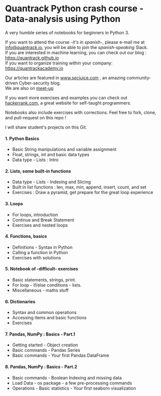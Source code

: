 # Quantrack Python crash course - Data-analysis using Python
A very humble series of notebooks for beginners in Python 3.

If you want to attend the course  *-it's in spanish*-, please e-mail me at info@quantrack.io, you will be able to join the *spanish-speaking* Slack.  
If you are interested in machine learning, you can check out our blog : https://quantrack.github.io      
If you want to organize training within your company: https://quantrackacademy.io  

Our articles are featured in www.secjuice.com , an amazing community-driven Cyber-security blog.     
We are also on [meet-up](https://www.meetup.com/fr-FR/Quantrack/members/?sort=join_date&desc=true)  

If you want more exercises and examples you can check out [hackerrank.com](hackerrank.com), a great website for self-taught programmers.

Notebooks also include exercises with corrections. Feel free to fork, clone, and pull-request on this repo !

I will share student's projects on this Git.

#### 1. Python Basics

* Basic String manipulations and variable assignment 
* Float, strings, int and basic data types
* Data type - Lists : Intro 

#### 2. Lists, some built-in functions

* Data type - Lists - Indexing and Slicing
* Built in list functions : len, max, min, append, insert, count, and set
* Exercises : Draw a pyramid, get prepare for the great loop experience

#### 3. Loops

* For loops, introduction
* Continue and Break Statement
* Exercises and nested loops

#### 4. Functions, basics

* Definitions - Syntax in Python 
* Calling a function in Python
* Exercises with solutions

#### 5. Notebook of -difficult- exercises 

* Basic statements, strings, print.
* For loop - if/else conditions - lists.
* Miscellaneous - maths stuff

#### 6. Dictionaries

* Syntax and common operations
* Accessing items and basic functions
* Exercises

#### 7. Pandas, NumPy : Basics - Part.1

* Getting started - Object creation
* Basic commands - Pandas Series
* Basic commands - Your first Pandas DataFrame

#### 8. Pandas, NumPy : Basics - Part.2

* Basic commands - Boolean Indexing and missing data
* Load Data - os package - a few pre-processing commands
* Operations - Basic statistics - Your first seaborn visualization

